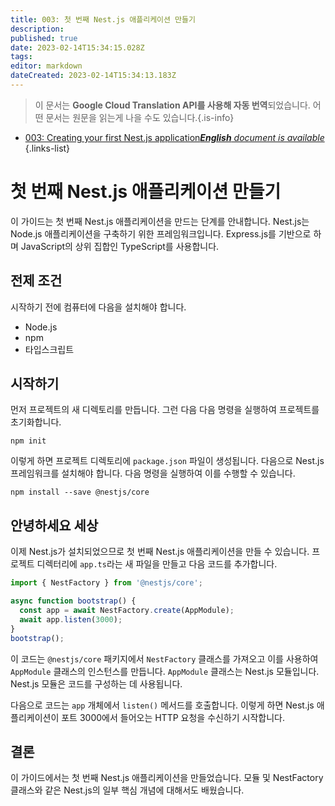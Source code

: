 ```yaml
---
title: 003: 첫 번째 Nest.js 애플리케이션 만들기
description: 
published: true
date: 2023-02-14T15:34:15.028Z
tags: 
editor: markdown
dateCreated: 2023-02-14T15:34:13.183Z
---
```


> 이 문서는 **Google Cloud Translation API를 사용해 자동 번역**되었습니다.
어떤 문서는 원문을 읽는게 나을 수도 있습니다.{.is-info}



- [003: Creating your first Nest.js application***English** document is available*](/en/Knowledge-base/Nest-js/Learning/003-creating-your-first-nest-js-application)
{.links-list}


# 첫 번째 Nest.js 애플리케이션 만들기

이 가이드는 첫 번째 Nest.js 애플리케이션을 만드는 단계를 안내합니다. Nest.js는 Node.js 애플리케이션을 구축하기 위한 프레임워크입니다. Express.js를 기반으로 하며 JavaScript의 상위 집합인 TypeScript를 사용합니다.

## 전제 조건

시작하기 전에 컴퓨터에 다음을 설치해야 합니다.

- Node.js
- npm
- 타입스크립트

## 시작하기

먼저 프로젝트의 새 디렉토리를 만듭니다. 그런 다음 다음 명령을 실행하여 프로젝트를 초기화합니다.

```
npm init
```

이렇게 하면 프로젝트 디렉토리에 `package.json` 파일이 생성됩니다. 다음으로 Nest.js 프레임워크를 설치해야 합니다. 다음 명령을 실행하여 이를 수행할 수 있습니다.

```
npm install --save @nestjs/core
```

## 안녕하세요 세상

이제 Nest.js가 설치되었으므로 첫 번째 Nest.js 애플리케이션을 만들 수 있습니다. 프로젝트 디렉터리에 `app.ts`라는 새 파일을 만들고 다음 코드를 추가합니다.

```typescript
import { NestFactory } from '@nestjs/core';

async function bootstrap() {
  const app = await NestFactory.create(AppModule);
  await app.listen(3000);
}
bootstrap();
```

이 코드는 `@nestjs/core` 패키지에서 `NestFactory` 클래스를 가져오고 이를 사용하여 `AppModule` 클래스의 인스턴스를 만듭니다. `AppModule` 클래스는 Nest.js 모듈입니다. Nest.js 모듈은 코드를 구성하는 데 사용됩니다.

다음으로 코드는 `app` 개체에서 `listen()` 메서드를 호출합니다. 이렇게 하면 Nest.js 애플리케이션이 포트 3000에서 들어오는 HTTP 요청을 수신하기 시작합니다.

## 결론

이 가이드에서는 첫 번째 Nest.js 애플리케이션을 만들었습니다. 모듈 및 NestFactory 클래스와 같은 Nest.js의 일부 핵심 개념에 대해서도 배웠습니다.
